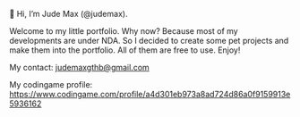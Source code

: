👋 Hi, I’m Jude Max (@judemax).

Welcome to my little portfolio. Why now? Because most of my developments are under NDA. So I decided to create some pet projects and make them into the portfolio. All of them are free to use. Enjoy!

My contact: judemaxgthb@gmail.com

My codingame profile: https://www.codingame.com/profile/a4d301eb973a8ad724d86a0f9159913e5936162
